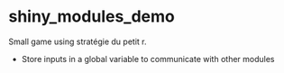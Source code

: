 # shiny_modules_demo
Small game using stratégie du petit r.

- Store inputs in a global variable to communicate with other modules
